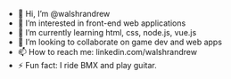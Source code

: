 - 👋 Hi, I’m @walshrandrew
- 👀 I’m interested in front-end web applications
- 🌱 I’m currently learning html, css, node.js, vue.js
- 💞️ I’m looking to collaborate on game dev and web apps
- 📫 How to reach me: linkedin.com/walshrandrew
- ⚡ Fun fact: I ride BMX and play guitar.
